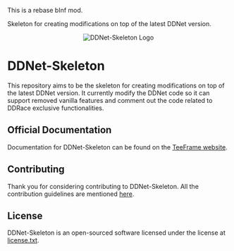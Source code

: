 This is a rebase bInf mod.

Skeleton for creating modifications on top of the latest DDNet version.

<p align="center"><img src="https://teeframe.com/img/ddnet-skeleton/logo.png" alt="DDNet-Skeleton Logo"></p>

# DDNet-Skeleton

This repository aims to be the skeleton for creating modifications on top of the latest DDNet version. It currently modify the DDNet code so it can support removed vanilla features and comment out the code related to DDRace exclusive functionalities.

## Official Documentation

Documentation for DDNet-Skeleton can be found on the [TeeFrame website](https://teeframe.com/ddnet-skeleton).

## Contributing

Thank you for considering contributing to DDNet-Skeleton. All the contribution guidelines are mentioned [here](CONTRIBUTING.md).

## License

DDNet-Skeleton is an open-sourced software licensed under the license at [license.txt](license.txt).
